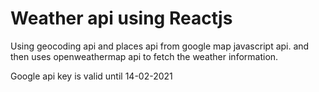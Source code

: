# Weather api using Reactjs

Using geocoding api and places api from google map javascript api.
and then uses openweathermap api to fetch the weather information.

Google api key is valid until 14-02-2021
